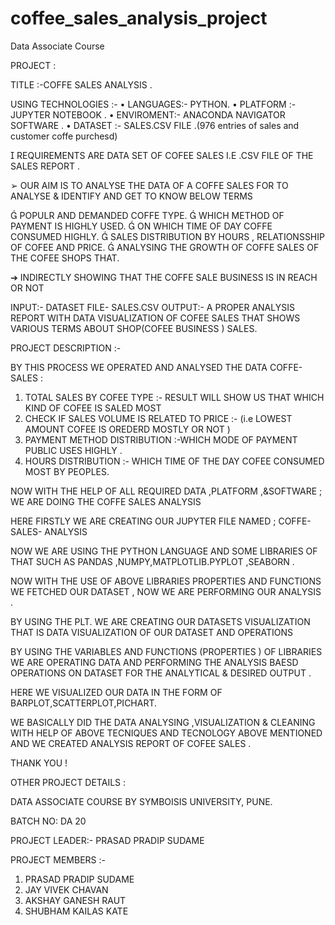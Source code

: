 # coffee_sales_analysis_project

Data Associate Course
 
 PROJECT :

TITLE :-COFFE SALES ANALYSIS .

USING TECHNOLOGIES :-
•	LANGUAGES:- PYTHON.
•	PLATFORM :- JUPYTER NOTEBOOK .
•	ENVIROMENT:- ANACONDA NAVIGATOR SOFTWARE .
•	DATASET :- SALES.CSV FILE .(976 entries of sales and customer
 coffe purchesd)

	REQUIREMENTS ARE DATA SET OF COFEE SALES I.E .CSV FILE OF THE SALES REPORT .

➢	OUR AIM IS TO ANALYSE THE DATA OF A COFFE SALES FOR TO ANALYSE & IDENTIFY AND GET TO KNOW BELOW TERMS


	POPULR AND DEMANDED COFFE TYPE.
	WHICH METHOD OF PAYMENT IS HIGHLY USED.
	ON WHICH TIME OF DAY COFFE CONSUMED HIGHLY.
	SALES DISTRIBUTION BY HOURS , RELATIONSSHIP OF COFEE AND PRICE.
	ANALYSING THE GROWTH OF COFFE SALES OF THE COFEE SHOPS THAT.

➔	  INDIRECTLY SHOWING THAT THE COFFE SALE BUSINESS IS IN REACH OR NOT

INPUT:- DATASET FILE- SALES.CSV
OUTPUT:- A PROPER ANALYSIS REPORT WITH DATA VISUALIZATION OF COFEE SALES THAT SHOWS VARIOUS TERMS ABOUT SHOP(COFEE BUSINESS ) SALES.

PROJECT DESCRIPTION :-   
                     
  BY THIS PROCESS WE OPERATED AND ANALYSED THE DATA COFFE-SALES :                      
 
1)	TOTAL SALES BY COFEE TYPE :- RESULT WILL SHOW US THAT WHICH KIND OF COFEE IS SALED MOST
2)	CHECK IF SALES VOLUME IS RELATED TO PRICE :- (i.e LOWEST AMOUNT COFEE IS OREDERD MOSTLY OR NOT )
3)	PAYMENT METHOD DISTRIBUTION :-WHICH MODE OF PAYMENT PUBLIC USES HIGHLY .
4)	HOURS DISTRIBUTION :- WHICH TIME OF THE DAY COFEE CONSUMED MOST BY PEOPLES.



 NOW WITH THE HELP OF ALL REQUIRED DATA ,PLATFORM ,&SOFTWARE ;
 WE ARE DOING THE COFFE SALES ANALYSIS

 HERE FIRSTLY WE ARE CREATING OUR JUPYTER FILE NAMED ;
COFFE-SALES- ANALYSIS
 
NOW WE ARE USING THE PYTHON LANGUAGE  AND SOME LIBRARIES OF THAT SUCH AS PANDAS ,NUMPY,MATPLOTLIB.PYPLOT ,SEABORN .

 NOW WITH THE USE OF ABOVE LIBRARIES PROPERTIES AND FUNCTIONS WE FETCHED OUR DATASET , NOW WE ARE PERFORMING OUR ANALYSIS .

BY USING THE PLT. WE ARE CREATING OUR DATASETS VISUALIZATION THAT IS DATA VISUALIZATION OF OUR DATASET AND OPERATIONS

BY USING THE VARIABLES AND FUNCTIONS (PROPERTIES )
OF LIBRARIES WE ARE OPERATING DATA AND PERFORMING THE ANALYSIS BAESD OPERATIONS ON DATASET FOR THE ANALYTICAL & DESIRED OUTPUT .

HERE WE VISUALIZED OUR DATA IN THE FORM OF BARPLOT,SCATTERPLOT,PICHART.

WE BASICALLY DID THE DATA ANALYSING ,VISUALIZATION & CLEANING WITH HELP OF ABOVE TECNIQUES AND TECNOLOGY ABOVE MENTIONED AND WE CREATED ANALYSIS REPORT OF COFEE SALES .


THANK YOU !


OTHER PROJECT  DETAILS :
                               
 DATA ASSOCIATE COURSE BY SYMBOISIS UNIVERSITY, PUNE.

BATCH NO: DA 20

PROJECT LEADER:- PRASAD PRADIP SUDAME

 
PROJECT MEMBERS :-

1.	PRASAD PRADIP SUDAME
2.	JAY VIVEK CHAVAN
3.	AKSHAY GANESH RAUT
4.	SHUBHAM KAILAS KATE
